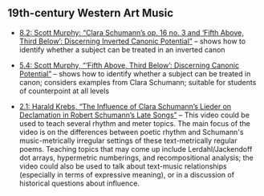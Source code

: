 ## 19th-century Western Art Music

- [8.2: Scott Murphy: “Clara Schumann’s op. 16 no. 3 and ‘Fifth Above, Third Below’: Discerning Inverted Canonic Potential”](https://www.smt-v.org/archives/volume8.html#clara-schumanns-op-16-no-3-and-fifth-above-third-below-discerning-inverted-canonic-potential) – shows how to identify whether a subject can be treated in an inverted canon

- [5.4: Scott Murphy, “‘Fifth Above, Third Below’: Discerning Canonic Potential”](https://www.smt-v.org/archives/volume5.html#fifth-above-third-below-discerning-canonic-potential) – shows how to identify whether a subject can be treated in canon; considers examples from Clara Schumann; suitable for students of counterpoint at all levels

- [2.1: Harald Krebs, “The Influence of Clara Schumann’s Lieder on Declamation in Robert Schumann’s Late Songs”](https://www.smt-v.org/archives/volume2.html#the-influence-of-clara-schumanns-lieder-on-declamation-in-robert-schumanns-late-songs) – This video could be used to teach several rhythm and meter topics. The main focus of the video is on the differences between poetic rhythm and Schumann's music-metrically irregular settings of these text-metrically regular poems. Teaching topics that may come up include Lerdahl/Jackendoff dot arrays, hypermetric numberings, and recompositional analysis; the video could also be used to talk about text-music relationships (especially in terms of expressive meaning), or in a discussion of historical questions about influence.
